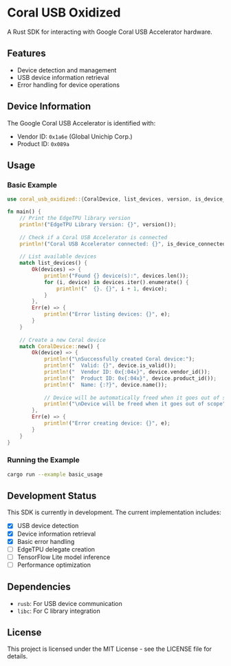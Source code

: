# Coral USB Oxidized

A Rust SDK for interacting with Google Coral USB Accelerator hardware.

## Features

- Device detection and management
- USB device information retrieval
- Error handling for device operations

## Device Information

The Google Coral USB Accelerator is identified with:
- Vendor ID: `0x1a6e` (Global Unichip Corp.)
- Product ID: `0x089a`

## Usage

### Basic Example

```rust
use coral_usb_oxidized::{CoralDevice, list_devices, version, is_device_connected};

fn main() {
    // Print the EdgeTPU library version
    println!("EdgeTPU Library Version: {}", version());
    
    // Check if a Coral USB Accelerator is connected
    println!("Coral USB Accelerator connected: {}", is_device_connected());
    
    // List available devices
    match list_devices() {
        Ok(devices) => {
            println!("Found {} device(s):", devices.len());
            for (i, device) in devices.iter().enumerate() {
                println!("  {}. {}", i + 1, device);
            }
        },
        Err(e) => {
            println!("Error listing devices: {}", e);
        }
    }
    
    // Create a new Coral device
    match CoralDevice::new() {
        Ok(device) => {
            println!("\nSuccessfully created Coral device:");
            println!("  Valid: {}", device.is_valid());
            println!("  Vendor ID: 0x{:04x}", device.vendor_id());
            println!("  Product ID: 0x{:04x}", device.product_id());
            println!("  Name: {:?}", device.name());
            
            // Device will be automatically freed when it goes out of scope
            println!("\nDevice will be freed when it goes out of scope");
        },
        Err(e) => {
            println!("Error creating device: {}", e);
        }
    }
}
```

### Running the Example

```bash
cargo run --example basic_usage
```

## Development Status

This SDK is currently in development. The current implementation includes:

- [x] USB device detection
- [x] Device information retrieval
- [x] Basic error handling
- [ ] EdgeTPU delegate creation
- [ ] TensorFlow Lite model inference
- [ ] Performance optimization

## Dependencies

- `rusb`: For USB device communication
- `libc`: For C library integration

## License

This project is licensed under the MIT License - see the LICENSE file for details.
